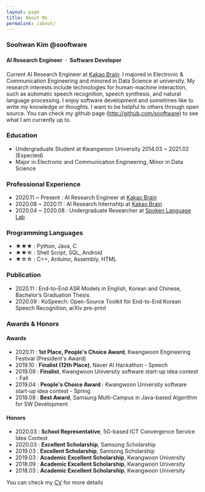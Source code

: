 ```yaml
---
layout: page
title: About Me
permalink: /about/
---
```


### Soohwan Kim @sooftware   

#### AI Research Engineer ㆍ Software Developer 
  
Current AI Research Engineer at [Kakao Brain](https://www.kakaobrain.com/). I majored in Electronic \& Communication Engineering and minored in Data Science at university. My research interests include technologies for human-machine interaction, such as automatic speech recognition, speech synthesis, and natural language processing. I enjoy software development and sometimes like to write my knowledge or thoughts. I want to be helpful to others through open source. You can check my github page (http://github.com/sooftware) to see what I am currently up to.
  
### Education
* Undergraduate Student at Kwangwoon University 2014.03 ~ 2021.02 (Expected)  
* Major in Electronic and Communication Engineering, Minor in Data Science  
  
### Professional Experience
* 2020.11 ~ Present : AI Research Engineer at [Kakao Brain](https://www.kakaobrain.com/)  
* 2020.08 ~ 2020.11 : AI Research Internshtp at [Kakao Brain](https://www.kakaobrain.com/) 
* 2020.04 ~ 2020.08 : Undergraduate Researcher at [Spoken Language Lab](http://speech.sogang.ac.kr/)  
  
### Programming Languages
* ★★★ : Python, Java, C
* ★★☆ : Shell Script, SQL, Android
* ★☆☆ : C++, Arduino, Assembly, HTML
  
### Publication
* 2020.11 : End-to-End ASR Models in English, Korean and Chinese, Bachelor’s Graduation Thesis
* 2020.09 : KoSpeech: Open-Source Toolkit for End-to-End Korean Speech Recognition, arXiv pre-print
  
### Awards & Honors  
#### Awards  
* 2020.11 : **1st Place, People's Choice Award**, Kwangwoon Engineering Festival (President's Award)
* 2019.10 : **Finalist (12th Place)**, Naver AI Hackathon - Speech
* 2019.09 : **Finalist**, Kwangwoon University software start-up idea contest - Fall
* 2019.04 : **People's Choice Award** : Kwangwoon University software start-up idea contest - Spring
* 2018.08 : **Best Award**, Samsung Multi-Campus in Java-based Algorithm for SW Development
#### Honors  
* 2020.03 : **School Representative**, 5G-based ICT Convergence Service Idea Contest
* 2020.03 : **Excellent Scholarship**, Samsong Scholarship
* 2019.03 : **Excellent Scholarship**, Samsong Scholarship
* 2019.03 : **Academic Excellent Scholarship**, Kwangwoon University
* 2018.09 : **Academic Excellent Scholarship**, Kwangwoon University
* 2018.03 : **Academic Excellent Scholarship**, Kwangwoon University
  
You can check my [CV](https://github.com/sooftware/sooftware/blob/master/CV.pdf) for more details
  
<!--
**sooftware/sooftware** is a ✨ _special_ ✨ repository because its `README.md` (this file) appears on your GitHub profile.
  
Here are some ideas to get you started:

- 🔭 I’m currently working on ...
- 🌱 I’m currently learning ...
- 👯 I’m looking to collaborate on ...
- 🤔 I’m looking for help with ...
- 💬 Ask me about ...
- 📫 How to reach me: ...
- 😄 Pronouns: ...
- ⚡ Fun fact: ...
-->
